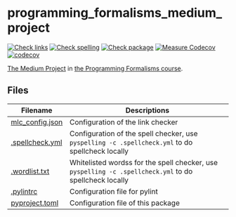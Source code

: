 # programming_formalisms_medium_project

[![Check links](https://github.com/richelbilderbeek/programming_formalisms_medium_project/actions/workflows/check_links.yaml/badge.svg?branch=master)](https://github.com/richelbilderbeek/programming_formalisms_medium_project/actions/workflows/check_links.yaml)
[![Check spelling](https://github.com/richelbilderbeek/programming_formalisms_medium_project/actions/workflows/check_spelling.yaml/badge.svg?branch=master)](https://github.com/richelbilderbeek/programming_formalisms_medium_project/actions/workflows/check_spelling.yaml)
[![Check package](https://github.com/richelbilderbeek/programming_formalisms_medium_project/actions/workflows/check_package.yml/badge.svg?branch=master)](https://github.com/richelbilderbeek/programming_formalisms_medium_project/actions/workflows/check_package.yml)
[![Measure Codecov](https://github.com/richelbilderbeek/programming_formalisms_medium_project/actions/workflows/measure_coverage.yml/badge.svg?branch=master)](https://github.com/richelbilderbeek/programming_formalisms_medium_project/actions/workflows/measure_coverage.yml)
[![codecov](https://codecov.io/gh/richelbilderbeek/programming_formalisms_medium_project/branch/master/graph/badge.svg?token=K4FIPOQ5ZH)](https://codecov.io/gh/richelbilderbeek/programming_formalisms_medium_project)

[The Medium Project](https://github.com/UPPMAX/programming_formalisms/blob/main/learning_line.md#functions-to-be-developed-for-the-Medium-project) 
in [the Programming Formalisms course](https://github.com/UPPMAX/programming_formalisms).

## Files

Filename                           |Descriptions
-----------------------------------|------------------------------------------------------------------------------------------------------
[mlc_config.json](mlc_config.json) |Configuration of the link checker
[.spellcheck.yml](.spellcheck.yml) |Configuration of the spell checker, use `pyspelling -c .spellcheck.yml` to do spellcheck locally
[.wordlist.txt](.wordlist.txt)     |Whitelisted wordss for the spell checker, use `pyspelling -c .spellcheck.yml` to do spellcheck locally
[.pylintrc](.pylintrc)             |Configuration file for pylint
[pyproject.toml](pyproject.toml)   |Configuration file of this package
